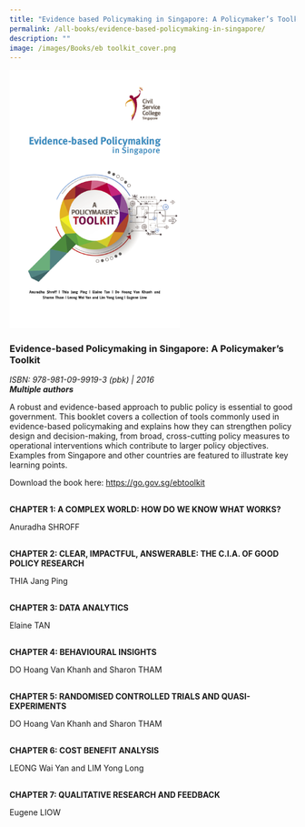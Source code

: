 ```yaml
---
title: "Evidence based Policymaking in Singapore: A Policymaker’s Toolkit"
permalink: /all-books/evidence-based-policymaking-in-singapore/
description: ""
image: /images/Books/eb toolkit_cover.png
---
```

<style>

#book1 img	
{
width:300px;	
}



.button1 a
{
	color: #9f2943;
	font-weight:bold;
}

#chapter1,#chapter2, #chapter3,#chapter4, #chapter5,#chapter6,#chapter7
{
margin-top:30px;	
}
	

	
</style>

<div id="book1">
<img src="/images/Books/eb%20toolkit_cover.png">
</div>	

<h3>Evidence-based Policymaking in Singapore: A Policymaker’s Toolkit</h3>
<i>ISBN: 978-981-09-9919-3 (pbk) | 2016</i><br>
<b><i>Multiple authors</i></b>

<p>A robust and evidence-based approach to public policy is essential to good government. This booklet
covers a collection of tools commonly used in evidence-based policymaking and explains how they
can strengthen policy design and decision-making, from broad, cross-cutting policy measures to
operational interventions which contribute to larger policy objectives. Examples from Singapore and
other countries are featured to illustrate key learning points.</p>	

Download the book here: https://go.gov.sg/ebtoolkit




<div id="chapter1">
	<p><b>CHAPTER 1: A COMPLEX WORLD: HOW DO WE KNOW WHAT WORKS?</b></p>
Anuradha SHROFF
</div>


<div id="chapter2">
<p><b>CHAPTER 2: CLEAR, IMPACTFUL, ANSWERABLE: THE C.I.A. OF GOOD POLICY RESEARCH</b></p>
THIA Jang Ping
</div>

<div id="chapter3">
<p><b>CHAPTER 3: DATA ANALYTICS</b></p>
Elaine TAN
</div>

<div id="chapter4">
<p><b>CHAPTER 4: BEHAVIOURAL INSIGHTS</b></p>
DO Hoang Van Khanh and Sharon THAM
</div>


<div id="chapter5">
<p><b>CHAPTER 5: RANDOMISED CONTROLLED TRIALS AND QUASI-EXPERIMENTS</b></p>
DO Hoang Van Khanh and Sharon THAM
</div>

<div id="chapter6">
<p><b>CHAPTER 6: COST BENEFIT ANALYSIS</b></p>
LEONG Wai Yan and LIM Yong Long
</div>

<div id="chapter7">
<p><b>CHAPTER 7: QUALITATIVE RESEARCH AND FEEDBACK</b></p>
Eugene LIOW
</div>